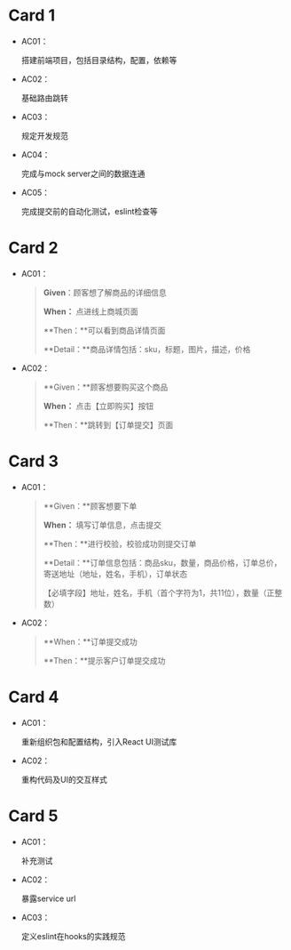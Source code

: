 # Card 1

- AC01：

  搭建前端项目，包括目录结构，配置，依赖等

- AC02：

  基础路由跳转

- AC03：

  规定开发规范

- AC04：

  完成与mock server之间的数据连通

- AC05：

  完成提交前的自动化测试，eslint检查等



# Card 2

* AC01：

  > **Given**：顾客想了解商品的详细信息
  >
  > **When：** 点进线上商城页面
  >
  > **Then：**可以看到商品详情页面
  >
  > **Detail：**商品详情包括：sku，标题，图片，描述，价格

* AC02：

  > **Given：**顾客想要购买这个商品
  >
  > **When：** 点击【立即购买】按钮
  >
  > **Then：**跳转到【订单提交】页面



# Card 3

* AC01：

  > **Given：**顾客想要下单
  >
  > **When：** 填写订单信息，点击提交
  >
  > **Then：**进行校验，校验成功则提交订单
  >
  > **Detail：**订单信息包括：商品sku，数量，商品价格，订单总价，寄送地址（地址，姓名，手机），订单状态
  >
  > ​		【必填字段】地址，姓名，手机（首个字符为1，共11位），数量（正整数）

* AC02：

  > **When：**订单提交成功
  >
  > **Then：**提示客户订单提交成功

# Card 4

* AC01：

  重新组织包和配置结构，引入React UI测试库

* AC02：

  重构代码及UI的交互样式

# Card 5

* AC01：

  补充测试


* AC02：

  暴露service url

* AC03：

  定义eslint在hooks的实践规范
